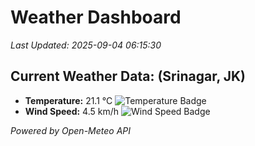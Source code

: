 
# Weather Dashboard

_Last Updated: 2025-09-04 06:15:30_

## Current Weather Data: (Srinagar, JK)
- **Temperature:** 21.1 °C ![Temperature Badge](https://img.shields.io/badge/Temperature-Medium%20Temp-green)
- **Wind Speed:** 4.5 km/h ![Wind Speed Badge](https://img.shields.io/badge/Wind%20Speed-Light%20Wind-blue)

*Powered by Open-Meteo API*
